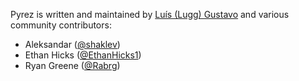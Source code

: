 Pyrez is written and maintained by [Luís (Lugg) Gustavo](https://github.com/luissilva1044894) and various community contributors:

- Aleksandar ([@shaklev](https://github.com/shaklev "Aleksandar"))
- Ethan Hicks ([@EthanHicks1](https://github.com/EthanHicks1 "Ethan Hicks"))
- Ryan Greene ([@Rabrg](https://github.com/Rabrg "Ryan Greene"))
